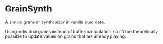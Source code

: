 # GrainSynth

A simple granular synthesizer in vanilla pure data.

Using individual grains instead of buffermanipulation, so it'd be theoretically possible to update values on grains that are already playing.